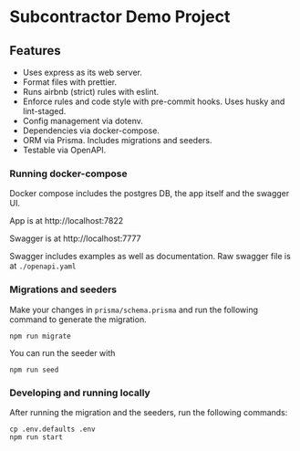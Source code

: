 # Subcontractor Demo Project

## Features

- Uses express as its web server.
- Format files with prettier.
- Runs airbnb (strict) rules with eslint.
- Enforce rules and code style with pre-commit hooks. Uses husky and lint-staged.
- Config management via dotenv.
- Dependencies via docker-compose.
- ORM via Prisma. Includes migrations and seeders.
- Testable via OpenAPI.

### Running docker-compose

Docker compose includes the postgres DB, the app itself and the swagger UI.

App is at http://localhost:7822

Swagger is at http://localhost:7777

Swagger includes examples as well as documentation. Raw swagger file is at `./openapi.yaml`

### Migrations and seeders

Make your changes in `prisma/schema.prisma` and run the following command to generate the migration.

```shell
npm run migrate
```

You can run the seeder with

```shell
npm run seed
```

### Developing and running locally

After running the migration and the seeders, run the following commands:

```shell
cp .env.defaults .env
npm run start
```
